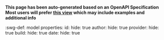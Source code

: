 
<style>
  .md-content__button {
    display: none;
  }
</style>


**This page has been auto-generated based on an OpenAPI Specification<br>**
**Most users will prefer [this view](/attributes/model/) which may include examples and additional info**


:swg-def: model
    properties:
      id:
        hide: true
      author:
        hide: true
      provider:
        hide: true
      build:
        hide: true
      date:
        hide: true
